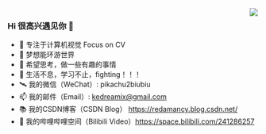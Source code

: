 
<img align="right" src="https://github-readme-stats.vercel.app/api?username=Kedreamix&show_icons=true&icon_color=CE1D2D&text_color=718096&bg_color=ffffff&hide_title=true" />

### Hi 很高兴遇见你 👋

 - 🧡 专注于计算机视觉 Focus on CV
 - 👯 梦想能环游世界
 - 🤔 希望思考，做一些有趣的事情
 - 💬 生活不息，学习不止，fighting！！！
 - 🛰️ 我的微信（WeChat）: pikachu2biubiu
 - 📫 我的邮件（Email）: kedreamix@gmail.com
 - 📚 我的CSDN博客（CSDN Blog） https://redamancy.blog.csdn.net/
 - 📯 我的哔哩哔哩空间（Bilibili Video）https://space.bilibili.com/241286257


<!--
**Kedreamix/Kedreamix** is a ✨ _special_ ✨ repository because its `README.md` (this file) appears on your GitHub profile.

Here are some ideas to get you started:

- 🔭 I’m currently working on ...
- 🌱 I’m currently learning ...
- 👯 I’m looking to collaborate on ...
- 🤔 I’m looking for help with ...
- 💬 Ask me about ...
- 📫 How to reach me: ...
- 😄 Pronouns: ...
- ⚡ Fun fact: ...
-->
